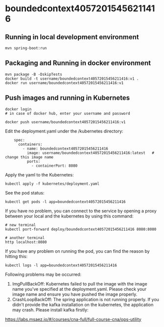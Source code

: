 # boundedcontext40572015456211416

## Running in local development environment

```
mvn spring-boot:run
```

## Packaging and Running in docker environment

```
mvn package -B -DskipTests
docker build -t username/boundedcontext40572015456211416:v1 .
docker run username/boundedcontext40572015456211416:v1
```

## Push images and running in Kubernetes

```
docker login 
# in case of docker hub, enter your username and password

docker push username/boundedcontext40572015456211416:v1
```

Edit the deployment.yaml under the /kubernetes directory:
```
    spec:
      containers:
        - name: boundedcontext40572015456211416
          image: username/boundedcontext40572015456211416:latest   # change this image name
          ports:
            - containerPort: 8080

```

Apply the yaml to the Kubernetes:
```
kubectl apply -f kubernetes/deployment.yaml
```

See the pod status:
```
kubectl get pods -l app=boundedcontext40572015456211416
```

If you have no problem, you can connect to the service by opening a proxy between your local and the kubernetes by using this command:
```
# new terminal
kubectl port-forward deploy/boundedcontext40572015456211416 8080:8080

# another terminal
http localhost:8080
```

If you have any problem on running the pod, you can find the reason by hitting this:
```
kubectl logs -l app=boundedcontext40572015456211416
```

Following problems may be occurred:

1. ImgPullBackOff:  Kubernetes failed to pull the image with the image name you've specified at the deployment.yaml. Please check your image name and ensure you have pushed the image properly.
1. CrashLoopBackOff: The spring application is not running properly. If you didn't provide the kafka installation on the kubernetes, the application may crash. Please install kafka firstly:

https://labs.msaez.io/#/courses/cna-full/full-course-cna/ops-utility

